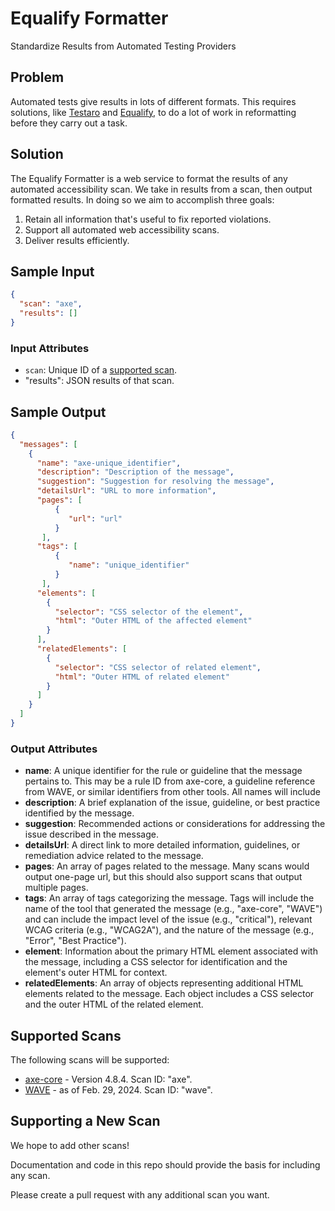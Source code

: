 # Equalify Formatter
Standardize Results from Automated Testing Providers

## Problem
Automated tests give results in lots of different formats. This requires solutions, like [Testaro](https://github.com/cvs-health/testaro) and [Equalify](https://github.com/equalifyEverything/equalify), to do a lot of work in reformatting before they carry out a task.

## Solution
The Equalify Formatter is a web service to format the results of any automated accessibility scan. We take in results from a scan, then output formatted results. In doing so we aim to accomplish three goals:
1) Retain all information that's useful to fix reported violations.
2) Support all automated web accessibility scans.
3) Deliver results efficiently.

## Sample Input
```json
{
  "scan": "axe",
  "results": []
}
```
### Input Attributes
- `scan`: Unique ID of a [supported scan](#supported-scans).
- "results": JSON results of that scan.

## Sample Output
```json
{
  "messages": [
    {
      "name": "axe-unique_identifier",
      "description": "Description of the message",
      "suggestion": "Suggestion for resolving the message",
      "detailsUrl": "URL to more information",
      "pages": [
          {
             "url": "url"
          }
       ],
      "tags": [
          {
             "name": "unique_identifier"
          }
       ],
      "elements": [
        {
          "selector": "CSS selector of the element",
          "html": "Outer HTML of the affected element"
        }
      ],
      "relatedElements": [
        {
          "selector": "CSS selector of related element",
          "html": "Outer HTML of related element"
        }
      ]
    }
  ]
}
```
### Output Attributes
- **name**: A unique identifier for the rule or guideline that the message pertains to. This may be a rule ID from axe-core, a guideline reference from WAVE, or similar identifiers from other tools. All names will include 
- **description**: A brief explanation of the issue, guideline, or best practice identified by the message.
- **suggestion**: Recommended actions or considerations for addressing the issue described in the message.
- **detailsUrl**: A direct link to more detailed information, guidelines, or remediation advice related to the message.
- **pages**: An array of pages related to the message. Many scans would output one-page url, but this should also support scans that output multiple pages.
- **tags**: An array of tags categorizing the message. Tags will include the name of the tool that generated the message (e.g., "axe-core", "WAVE") and can include the impact level of the issue (e.g., "critical"), relevant WCAG criteria (e.g., "WCAG2A"), and the nature of the message (e.g., "Error", "Best Practice").
- **element**: Information about the primary HTML element associated with the message, including a CSS selector for identification and the element's outer HTML for context.
- **relatedElements**: An array of objects representing additional HTML elements related to the message. Each object includes a CSS selector and the outer HTML of the related element.

## Supported Scans
The following scans will be supported:
- [axe-core](https://github.com/dequelabs/axe-core) - Version 4.8.4. Scan ID: "axe".
- [WAVE](https://wave.webaim.org) - as of Feb. 29, 2024. Scan ID: "wave".

## Supporting a New Scan
We hope to add other scans! 

Documentation and code in this repo should provide the basis for including any scan.

Please create a pull request with any additional scan you want.
